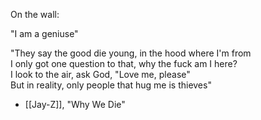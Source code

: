 On the wall:

"I am a geniuse"

"They say the good die young, in the hood where I'm from  
I only got one question to that, why the fuck am I here?  
I look to the air, ask God, "Love me, please"  
But in reality, only people that hug me is thieves"
- [[Jay-Z]], "Why We Die"